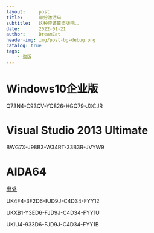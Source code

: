 ```yaml
---
layout:     post
title:      部分激活码
subtitle:   这种应该算盗版吧。。
date:       2022-01-21
author:     DreamCat
header-img: img/post-bg-debug.png
catalog: true
tags:
    - 盗版
---
```


# Windows10企业版

Q73N4-C93QV-YQ826-HGQ79-JXCJR

# Visual Studio 2013 Ultimate

BWG7X-J98B3-W34RT-33B3R-JVYW9

# AIDA64

<a href="https://tieba.baidu.com/p/7299837879" target="_blank">出处</a>

UK4F4-3F2D6-FJD9J-C4D34-FYY12

UKXB1-Y3ED6-FJD9J-C4D34-FYY1U

UKIU4-933D6-FJD9J-C4D34-FYY1B

# 